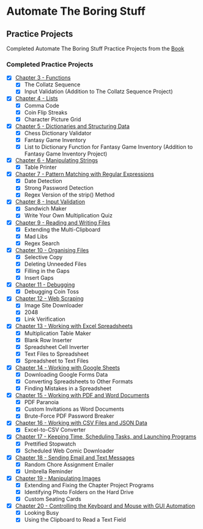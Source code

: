 # Automate The Boring Stuff

## Practice Projects
Completed Automate The Boring Stuff Practice Projects from the [Book](https://automatetheboringstuff.com/)

### Completed Practice Projects
- [x] [Chapter 3 - Functions](https://automatetheboringstuff.com/2e/chapter3/)
    - [x] The Collatz Sequence
    - [x] Input Validation (Addition to The Collatz Sequence Project)
- [x] [Chapter 4 - Lists](https://automatetheboringstuff.com/2e/chapter4/)
    - [x] Comma Code
    - [x] Coin Flip Streaks
    - [x] Character Picture Grid
- [x] [Chapter 5 - Dictionaries and Structuring Data](https://automatetheboringstuff.com/2e/chapter5/)
    - [x] Chess Dictionary Validator
    - [x] Fantasy Game Inventory 
    - [x] List to Dictionary Function for Fantasy Game Inventory (Addition to Fantasy Game Inventory Project)
- [x] [Chapter 6 - Manipulating Strings](https://automatetheboringstuff.com/2e/chapter6/)
    - [x] Table Printer
- [x] [Chapter 7 - Pattern Matching with Regular Expressions](https://automatetheboringstuff.com/2e/chapter7/)
    - [x] Date Detection
    - [x] Strong Password Detection
    - [x] Regex Version of the strip() Method
- [x] [Chapter 8 - Input Validation](https://automatetheboringstuff.com/2e/chapter8/)
    - [x] Sandwich Maker
    - [x] Write Your Own Multiplication Quiz
- [x] [Chapter 9 - Reading and Writing Files](https://automatetheboringstuff.com/2e/chapter9/)
    - [x] Extending the Multi-Clipboard
    - [x] Mad Libs
    - [x] Regex Search
- [x] [Chapter 10 - Organising Files](https://automatetheboringstuff.com/2e/chapter10/)
    - [x] Selective Copy
    - [x] Deleting Unneeded Files
    - [x] Filling in the Gaps
    - [x] Insert Gaps
- [x] [Chapter 11 - Debugging](https://automatetheboringstuff.com/2e/chapter11/)
    - [x] Debugging Coin Toss
- [x] [Chapter 12 - Web Scraping](https://automatetheboringstuff.com/2e/chapter12/)
    - [x] Image Site Downloader
    - [x] 2048
    - [x] Link Verification
- [x] [Chapter 13 - Working with Excel Spreadsheets](https://automatetheboringstuff.com/2e/chapter13/)
    - [x] Multiplication Table Maker
    - [x] Blank Row Inserter
    - [x] Spreadsheet Cell Inverter
    - [x] Text Files to Spreadsheet
    - [x] Spreadsheet to Text Files
- [x] [Chapter 14 - Working with Google Sheets](https://automatetheboringstuff.com/2e/chapter14/)
    - [x] Downloading Google Forms Data
    - [x] Converting Spreadsheets to Other Formats
    - [x] Finding Mistakes in a Spreadsheet
- [x] [Chapter 15 - Working with PDF and Word Documents](https://automatetheboringstuff.com/2e/chapter15/)
    - [x] PDF Paranoia
    - [x] Custom Invitations as Word Documents
    - [x] Brute-Force PDF Password Breaker
- [x] [Chapter 16 - Working with CSV Files and JSON Data](https://automatetheboringstuff.com/2e/chapter16/)
    - [x] Excel-to-CSV Converter
- [x] [Chapter 17 - Keeping Time, Scheduling Tasks, and Launching Programs](https://automatetheboringstuff.com/2e/chapter17/)
    - [x] Prettified Stopwatch
    - [x] Scheduled Web Comic Downloader
- [x] [Chapter 18 - Sending Email and Text Messages](https://automatetheboringstuff.com/2e/chapter18/)
    - [x] Random Chore Assignment Emailer
    - [x] Umbrella Reminder
- [x] [Chapter 19 - Manipulating Images](https://automatetheboringstuff.com/2e/chapter19/)
    - [x] Extending and Fixing the Chapter Project Programs
    - [x] Identifying Photo Folders on the Hard Drive
    - [x] Custom Seating Cards
- [x] [Chapter 20 - Controlling the Keyboard and Mouse with GUI Automation](https://automatetheboringstuff.com/2e/chapter20/)
    - [x] Looking Busy
    - [x] Using the Clipboard to Read a Text Field